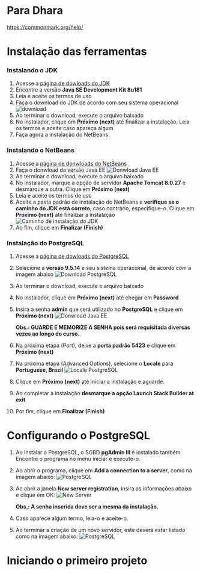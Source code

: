 # Para Dhara
https://commonmark.org/help/

# Instalação das ferramentas

### Instalando o JDK

1. Acesse a [página de dowloads do JDK](http://www.oracle.com/technetwork/pt/java/javase/downloads/jdk8-downloads-2133151.html)
1. Encontre a versão **Java SE Development Kit 8u181**
1. Leia e aceite os termos de uso
1. Faça o download do JDK de acordo com seu sistema operacional
    ![download](img/jdkdownload.png)
1. Ao terminar o download, execute o arquivo baixado
1. No instalador, clique em __Próximo (next)__ até finalizar a instalação. Leia os termos e aceite caso apareça algum
1. Faça agora a instalação do NetBeans

### Instalando o NetBeans

1. Acesse a [página de donwloads do NetBeans](https://netbeans.org/downloads/)
1. Faça o donwload da versão Java EE
    ![Donwload Java EE](img/download.png)
1. Ao terminar o download, execute o arquivo baixado
1. No instalador, marque a opção de servidor **Apache Tomcat 8.0.27** e desmarque a outra. Clique em __Próximo (next)__
1. Leia e aceite os termos de uso
1. Aceite a pasta padrão de instalação do NetBeans e **verifique se o caminho do JDK
está correto**, caso contrário, especifique-o. Clique em __Próximo (next)__ até finalizar a instalação
    ![Caminho de instalação do JDK](img/jdkpath.png)
1. Ao fim, clique em __Finalizar (Finish)__

### Instalação do PostgreSQL

1. Acesse a [página de dowloads do PostgreSQL](https://www.enterprisedb.com/downloads/postgres-postgresql-downloads)
1. Selecione a **versão 9.5.14** e seu sistema operacional, de acordo com a imagem abaixo
    ![Download PostgreSQL](img/postgresinstall.png)
1. Ao terminar o download, execute o arquivo baixado
1. No instalador, clique em __Próximo (next)__ até chegar em **Password**
1. Insira a senha **admin** que será utilizado no **PostgreSQL** e clique em __Próximo (next)__
    ![Donwload Java EE](img/pswpostgres.png)

    **Obs.: GUARDE E MEMORIZE A SENHA pois será requisitada diversas vezes ao longo do curso.**
1. Na próxima etapa (Port), deixe a **porta padrão 5423** e clique em __Próximo (next)__
1. Na próxima etapa (Advanced Options), selecione o __Locale__  para **Portuguese, Brazil**
![Locale PostgreSQL](img/localepg.png)
1. Clique em __Próximo (next)__ até iniciar a instalação e aguarde.
1. Ao completar a instalação **desmarque a opção Launch Stack Builder at exit**
1. Por fim, clique em __Finalizar (Finish)__

# Configurando o PostgreSQL

1. Ao instalar o PostgreSQL, o SGBD **pgAdmin III** é instalado também. Encontre o programa no menu iniciar e execute-o.
1. Ao abrir o programa, clique em **Add a connection to a server**, como na imagem abaixo:
    ![PostgreSQL](img/pgstartscreen.png)
1. Ao abrir a janela __New server registration__, insira as informações abaixo e clique em OK:
    ![New Server](img/newserver.png)

    **Obs.: A senha inserida deve ser a mesma da instalação.**
1. Caso aparece algum termo, leia-o e aceite-o.
1. Ao terminar a criação de um novo servidor, este deverá estar listado como
na imagem abaixo:
    ![PostgreSQL](img/pgservercreated.png)

# Iniciando o primeiro projeto
